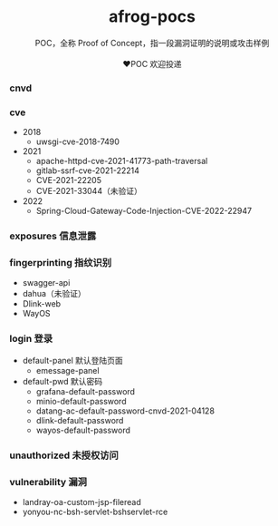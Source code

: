 <h1 align="center">afrog-pocs</h1>
<p align="center">POC，全称 Proof of Concept，指一段漏洞证明的说明或攻击样例<br/><br/>❤️POC 欢迎投递</p>

### cnvd

### cve

- 2018
  - uwsgi-cve-2018-7490
- 2021
  - apache-httpd-cve-2021-41773-path-traversal
  - gitlab-ssrf-cve-2021-22214
  - CVE-2021-22205
  - CVE-2021-33044（未验证）
- 2022
  - Spring-Cloud-Gateway-Code-Injection-CVE-2022-22947

### exposures 信息泄露

### fingerprinting 指纹识别
- swagger-api
- dahua（未验证）
- Dlink-web
- WayOS

### login 登录

- default-panel 默认登陆页面
  - emessage-panel
- default-pwd 默认密码
  - grafana-default-password
  - minio-default-password
  - datang-ac-default-password-cnvd-2021-04128
  - dlink-default-password
  - wayos-default-password

### unauthorized 未授权访问

### vulnerability 漏洞
- landray-oa-custom-jsp-fileread
- yonyou-nc-bsh-servlet-bshservlet-rce

